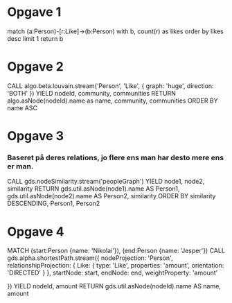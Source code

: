 # Opgave 1

match (a:Person)-[r:Like]->(b:Person) 
with b, count(r) as likes
order by likes desc limit 1
return  b

# Opgave 2

CALL algo.beta.louvain.stream('Person', 'Like', {
 graph: 'huge',
 direction: 'BOTH'
}) YIELD nodeId, community, communities
RETURN algo.asNode(nodeId).name as name, community, communities
ORDER BY name ASC



# Opgave 3

### Baseret på deres relations, jo flere ens man har desto mere ens er man.
CALL gds.nodeSimilarity.stream('peopleGraph')
YIELD node1, node2, similarity
RETURN gds.util.asNode(node1).name AS Person1, gds.util.asNode(node2).name AS Person2, similarity
ORDER BY similarity DESCENDING, Person1, Person2

# Opgave 4

MATCH (start:Person {name: 'Nikolai'}), (end:Person {name: 'Jesper'})
CALL gds.alpha.shortestPath.stream({
  nodeProjection: 'Person',
  relationshipProjection: {
    Like: {
      type: 'Like',
      properties: 'amount',
      orientation: 'DIRECTED'
    }
  },
  startNode: start,
  endNode: end,
  weightProperty: 'amount'

})
YIELD nodeId, amount
RETURN gds.util.asNode(nodeId).name AS name, amount